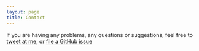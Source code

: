 ```yaml
---
layout: page
title: Contact
---
```


If you are having any problems, any questions or suggestions, feel free to [tweet at me](https://twitter.com/intent/tweet?text=%40doublesand), or [file a GitHub issue](https://github.com/doublesand/lagrange/issues/new)
